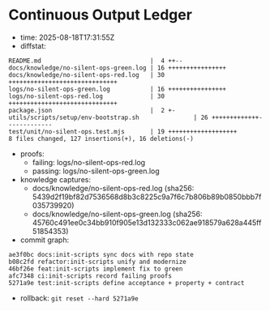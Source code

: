 # Continuous Output Ledger

- time: 2025-08-18T17:31:55Z
- diffstat:

```
README.md                              |  4 ++--
docs/knowledge/no-silent-ops-green.log | 16 ++++++++++++++++
docs/knowledge/no-silent-ops-red.log   | 30 ++++++++++++++++++++++++++++++
logs/no-silent-ops-green.log           | 16 ++++++++++++++++
logs/no-silent-ops-red.log             | 30 ++++++++++++++++++++++++++++++
package.json                           |  2 +-
utils/scripts/setup/env-bootstrap.sh               | 26 +++++++++++++-------------
test/unit/no-silent-ops.test.mjs       | 19 +++++++++++++++++++
8 files changed, 127 insertions(+), 16 deletions(-)
```

- proofs:
  - failing: logs/no-silent-ops-red.log
  - passing: logs/no-silent-ops-green.log
- knowledge captures:
  - docs/knowledge/no-silent-ops-red.log (sha256:
    5439d2f19bf82d7536568d8b3c8225c9a7f6c7b806b89b0850bbb7f035739920)
  - docs/knowledge/no-silent-ops-green.log (sha256:
    45760c491ee0c34bb910f905e13d132333c062ae918579a628a445ff51854353)
- commit graph:

```
ae3f0bc docs:init-scripts sync docs with repo state
b08c2fd refactor:init-scripts unify and modernize
46bf26e feat:init-scripts implement fix to green
afc7348 ci:init-scripts record failing proofs
5271a9e test:init-scripts define acceptance + property + contract
```

- rollback: `git reset --hard 5271a9e`
